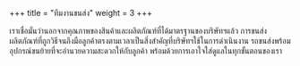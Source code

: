 +++
title = "ทีมงานขนส่ง"
weight = 3
+++

เราเชื่อมั่นว่านอกจากคุณภาพของสินค้าและผลิตภัณฑ์ที่ได้มาตรฐานของบริษัทฯแล้ว การขนส่งผลิตภัณฑ์ที่ถูกวิธีจนถึงมือลูกค้าตรงตามเวลาเป็นสิ่งสำคัญที่บริษัทฯใช้ในการดำเนินงาน รถขนส่งพร้อมอุปกรณ์ขนย้ายที่จะอำนวยความสะดวกให้กับลูกค้า พร้อมด้วยการเอาใจใส่ดูแลในทุกขั้นตอนของเรา
